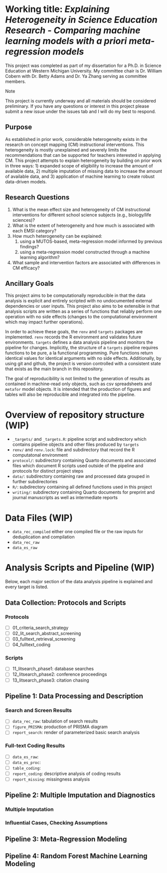 # Working title: *Explaining Heterogeneity in Science Education Research - Comparing machine learning models with a priori meta-regression models*

This project was completed as part of my dissertation for a Ph.D. in Science Education at Western Michigan University. 
My committee chair is Dr. William Cobern with Dr. Betty Adams and Dr. Ya Zhang serving as committee members.

> [!NOTE]
> This project is currently underway and all materials should be considered preliminary.
> If you have any questions or interest in this project please submit a new issue under the issues tab and I will do my best to respond.

## Purpose
As established in prior work, considerable heterogeneity exists in the research on concept mapping (CM) instructional interventions.
This heterogeneity is mostly unexplained and severely limits the recommendations that can be supported for teachers interested in applying CM. 
This project attempts to explain heterogeneity by building on prior work in three ways: 1) expanded scope of eligibility to increase the amount of available data, 2) multiple imputation of missing data to increase the amount of available data, and 3) application of machine learning to create robust data-driven models.

## Research Questions
1. What is the mean effect size and heterogeneity of CM instructional interventions for different school science subjects (e.g., biology/life sciences)? 
2. What is the extent of heterogeneity and how much is associated with each EMSI category?
3. How much heterogeneity can be explained:
   1. using a MUTOS-based, meta-regression model informed by previous findings?
   2. using a meta-regression model constructed through a machine learning algorithm?
4. What sample and intervention factors are associated with differences in CM efficacy?

## Ancillary Goals
This project aims to be computationally reproducible in that the data analysis is explicit and entirely scripted with no undocumented external dependencies or user inputs. 
This project also aims to be extensible in that analysis scripts are written as a series of functions that reliably perform one operation with no side effects (changes to the computational environment which may impact further operations).

In order to achieve these goals, the `renv` and `targets` packages are implemented.
`renv` records the R environment and validates future environments.
`targets` defines a data analysis pipeline and monitors the pipeline for changes.
Implicitly, the structure of a `targets` pipeline requires functions to be pure, a la functional programming.
Pure functions return identical values for identical arguments with no side effects.
Additionally, by using git and github, the project is version controlled with a consistent state that exists as the main branch in this repository.

The goal of reproducibility is not limited to the generation of results as contained in machine-read only objects, such as csv spreadsheets and `metafor` model objects. 
It is intended that the production of figures and tables will also be reproducible and integrated into the pipeline.

# Overview of repository structure (WIP)

- `_targets/` and `_targets.R`: pipeline script and subdirectory which contains pipeline objects and other files produced by `targets`
- `renv/` and `renv.lock`: file and subdirectory that record the R computatonal environment
- `protocol/`: subdirectory containing Quarto documents and associated files which document R scripts used outside of the pipeline and protocols for distinct project steps
- `data/`: subdirectory containing raw and processed data grouped in further subdirectories
- `R/`: subdirectory containing all defined functions used in this project
- `writing/`: subdirectory containing Quarto documents for preprint and journal manuscripts as well as intermediate reports

# Data Files (WIP)
- `data_rec_compiled` either one compiled file or the raw inputs for deduplication and compilation
- `data_rec_raw`
- `data_es_raw`

# Analysis Scripts and Pipeline (WIP)
Below, each major section of the data analysis pipeline is explained and every target is listed.

## Data Collection: Protocols and Scripts

### Protocols
- [ ] 01_criteria_search_strategy
- [ ] 02_lit_search_abstract_screening
- [ ] 03_fulltext_retrieval_screening
- [ ] 04_fulltext_coding

### Scripts
- [ ] 11_litsearch_phase1: database searches
- [ ] 12_litsearch_phase2: conference proceedings
- [ ] 13_litsearch_phase3: citation chasing

## Pipeline 1: Data Processing and Description

### Search and Screen Results
- [ ] `data_rec_raw`: tabulation of search results
- [ ] `figure_PRISMA`: production of PRISMA diagram
- [ ] `report_search`: render of parameterized basic search analysis

### Full-text Coding Results
- [ ] `data_es_raw`:
- [ ] `data_es_proc`:
- [ ] `table_coding`:
- [ ] `report_coding`: descriptive analysis of coding results
- [ ] `report_missing`: missingness analysis

## Pipeline 2: Multiple Imputation and Diagnostics

### Multiple Imputation

### Influential Cases, Checking Assumptions

## Pipeline 3: Meta-Regression Modeling

## Pipeline 4: Random Forest Machine Learning Modeling
